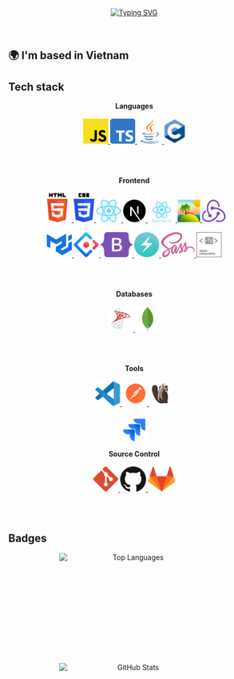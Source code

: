 <!-- Say hello -->
<div align="center">
  <a href="https://git.io/typing-svg">
    <img src="https://readme-typing-svg.demolab.com?font=Fira+Code&pause=1000&width=550&lines=Hello%2C+I'm+Vinh+Nguyen.+Front-end+Developer" alt="Typing SVG" />
  </a>
</div>

<br>
<br>

<h2 align="left">🌍 I'm based in Vietnam</h2>

<!-- Tech stack -->
<h2>Tech stack</h2>

<p align="center">
  <b>Languages</b>
  <br>
  <br>
<a href="https://developer.mozilla.org/en-US/docs/Web/JavaScript" target="_blank">
    <code><img src="./images/javascript.svg" alt="JavaScript" height="50"/></code>
  </a>
  <a href="https://developer.mozilla.org/en-US/docs/Web/JavaScript" target="_blank">
    <code><img src="./images/typescript.svg" alt="TypeScript" height="50"/></code>
  </a>
  <a href="https://www.java.com" target="_blank">
    <code><img src="./images/java.svg" alt="Java" height="50"/></code>
  </a>
  <a href="https://en.wikipedia.org/wiki/C_(programming_language)" target="_blank">
    <code><img src="./images/c.svg" alt="C" height="50"/></code>
  </a>
</p>

<br>
<br>

<p align="center">
  <b>Frontend</b>
  <br>
  <br>
  <a href="https://developer.mozilla.org/en-US/docs/Web/HTML" target="_blank">
    <code><img src="./images/html.svg" alt="HTML" height="58"/></code>
  </a>
  <a href="https://developer.mozilla.org/en-US/docs/Web/CSS" target="_blank">
    <code><img src="./images/css.svg" alt="CSS" height="58"/></code>
  </a>
  <a href="https://react.dev/" target="_blank">
    <code><img src="./images/react.svg" alt="ReactJS" height="45"/></code>
  </a>
  <a href="https://nextjs.org/" target="_blank">
    <code><img src="./images/next.svg" alt="NextJS" height="45"/></code>
  </a>
  <a href="https://reactnative.dev/" target="_blank">
    <code><img src="./images/react-native.svg" alt="ReactNative" height="45"/></code>
  </a>
      <a href="https://tanstack.com/" target="_blank">
    <code><img src="./images/tanstack.svg" alt="Tanstack" height="45"/></code>
  </a>
      <a href="https://redux.js.org/" target="_blank">
    <code><img src="./images/redux.svg" alt="Redux" height="45"/></code>
  </a>
  <br>
  <br>
  <a href="https://mui.com/material-ui/" target="_blank">
    <code><img src="./images/mui.svg" alt="Material UI" height="50"/></code>
  </a>
  <a href="https://ant.design/" target="_blank">
    <code><img src="./images/ant-design.svg" alt="Ant Design" height="50"/></code>
  </a>
  <a href="https://getbootstrap.com/" target="_blank">
    <code><img src="./images/bootstrap.svg" alt="Bootstrap" height="50"/></code>
  </a>
  <a href="https://www.chakra-ui.com/" target="_blank">
    <code><img src="./images/chakra-ui.svg" alt="ChakraUI" height="50"/></code>
  </a>
  <a href="https://sass-lang.com/" target="_blank">
    <code><img src="./images/sass.svg" alt="Sass" height="50"/></code>
  </a>
  <a href="https://styled-components.com/" target="_blank">
    <code><img src="./images/styled-components.svg" alt="Styled components" height="50"/></code>
  </a>
</p>

<br>
<br>


<p align="center">
  <b>Databases</b>
  <br>
  <br>
  <a href="https://www.wikiwand.com/en/Microsoft_SQL_Server" target="_blank">
    <code><img src="./images/sql-server.svg" alt="MSSQL Server" height="50"/></code>
  </a>
  <a href="https://www.mongodb.com/" target="_blank">
    <code><img src="./images/mongodb.svg" alt="MongoDB" height="50"/></code>
  </a>
</p>

<br>
<br>

<p align="center">
  <b>Tools</b>
  <br>
  <br>
  <a href="https://code.visualstudio.com/" target="_blank">
    <code><img src="./images/visual-studio-code.svg" alt="Visual Studio code" height="50"/></code>
  </a>
  <a href="https://www.postman.com/" target="_blank">
    <code><img src="./images/postman.svg" alt="Postman" height="50"/></code>
  </a>
  <a href="https://dbeaver.io/" target="_blank">
    <code><img src="./images/dbeaver.svg" alt="DBeaver" height="50"/></code>
  </a>
  <br>
  <br>
  <a href="https://www.atlassian.com/software/jira" target="_blank">
    <code><img src="./images/jira.svg" alt="Jira" height="50"/></code>
  </a>
</p>

<p align="center">
  <b>Source Control</b>
  <br>
  <br>
    <a href="https://git-scm.com/" target="_blank">
    <code><img src="./images/git.svg" alt="Git" height="50"/></code>
  </a>
  <a href="https://github.com/" target="_blank">
    <code><img src="./images/github.svg" alt="GitHub" height="50"/></code>
  </a>
  <a href="https://about.gitlab.com/" target="_blank">
    <code><img src="./images/gitlab.svg" alt="GitLab" height="50"/></code>
  </a>
</p>



<br>
<br>

<h2>Badges</h2>
<p align="center" style="display: flex; justify-content: center; flex-wrap: wrap; gap: 20px;">
  <img src="https://github-readme-stats.vercel.app/api/top-langs/?username=VinhNGuyen05&layout=compact&theme=dark&hide_border=true" 
       alt="Top Languages" 
       style="min-width: 300px; max-width: 300px; height: 200px;">
<img src="https://github-readme-stats.vercel.app/api?username=VinhNGuyen05&show_icons=true&hide=&count_private=true&title_color=0891b2&text_color=ffffff&icon_color=0891b2&bg_color=1c1917&hide_border=true&show_icons=true" 
         alt="GitHub Stats" 
         style="min-width: 300px; max-width: 300px; height: 200px;">
  
</p>
